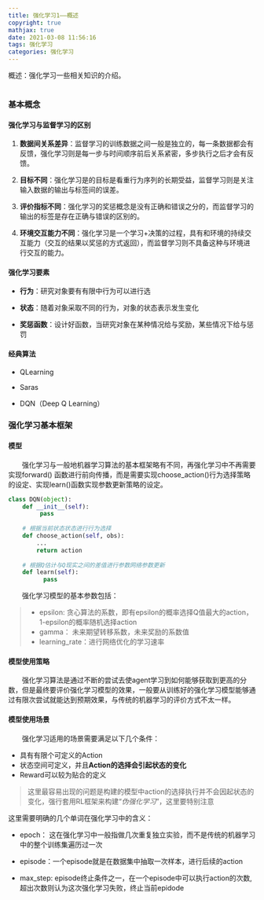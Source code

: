 ```yaml
---
title: 强化学习1——概述
copyright: true
mathjax: true
date: 2021-03-08 11:56:16
tags: 强化学习
categories: 强化学习
---
```


概述：强化学习一些相关知识的介绍。

![]()

<!--more-->

### 基本概念

#### 强化学习与监督学习的区别

1. **数据间关系差异**：监督学习的训练数据之间一般是独立的，每一条数据都会有反馈，强化学习则是每一步与时间顺序前后关系紧密，多步执行之后才会有反馈。

2. **目标不同**：强化学习是的目标是看重行为序列的长期受益，监督学习则是关注输入数据的输出与标签间的误差。

3. **评价指标不同**：强化学习的奖惩概念是没有正确和错误之分的，而监督学习的输出的标签是存在正确与错误的区别的。

4. **环境交互能力不同**：强化学习是一个学习+决策的过程，具有和环境的持续交互能力（交互的结果以奖惩的方式返回），而监督学习则不具备这种与环境进行交互的能力。

   

#### 强化学习要素

- **行为**：研究对象要有有限中行为可以进行选

- **状态**：随着对象采取不同的行为，对象的状态表示发生变化

- **奖惩函数**：设计好函数，当研究对象在某种情况给与奖励，某些情况下给与惩罚

  

#### 经典算法

- QLearning

- Saras

- DQN（Deep Q Learning）



### 强化学习基本框架

#### 模型

&emsp;&emsp;强化学习与一般地机器学习算法的基本框架略有不同，再强化学习中不再需要实现forward() 函数进行前向传播，而是需要实现choose_action()行为选择策略的设定、实现learn()函数实现参数更新策略的设定。

~~~python
class DQN(object):
    def __init__(self):  
         pass   
      
    # 根据当前状态状态进行行为选择
    def choose_action(self, obs):
      	...
        return action  
  
    # 根据Q估计与Q现实之间的差值进行参数网络参数更新                                        
    def learn(self):    
	      pass
~~~

&emsp;&emsp;强化学习模型的基本参数包括：

> - epsilon:  贪心算法的系数，即有epsilon的概率选择Q值最大的action，1-epsilon的概率随机选择action
> - gamma： 未来期望转移系数，未来奖励的系数值
> - learning_rate：进行网络优化的学习速率

#### 模型使用策略

&emsp;&emsp;强化学习算法是通过不断的尝试去使agent学习到如何能够获取到更高的分数，但是最终要评价强化学习模型的效果，一般要从训练好的强化学习模型能够通过有限次尝试就能达到预期效果，与传统的机器学习的评价方式不太一样。



#### 模型使用场景

&emsp;&emsp;强化学习适用的场景需要满足以下几个条件：

- 具有有限个可定义的Action
- 状态空间可定义，并且**Action的选择会引起状态的变化**
- Reward可以较为贴合的定义

> 这里最容易出现的问题是构建的模型中action的选择执行并不会因起状态的变化，强行套用RL框架来构建“*伪强化学习*”，这里要特别注意



这里需要明确的几个单词在强化学习中的含义：

- epoch： 这在强化学习中一般指做几次重复独立实验，而不是传统的机器学习中的整个训练集遍历过一次

- episode：一个episode就是在数据集中抽取一次样本，进行后续的action

- max_step: episode终止条件之一，在一个episode中可以执行action的次数,超出次数则认为这次强化学习失败，终止当前epidode

 



